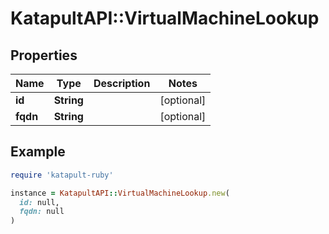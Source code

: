 # KatapultAPI::VirtualMachineLookup

## Properties

| Name | Type | Description | Notes |
| ---- | ---- | ----------- | ----- |
| **id** | **String** |  | [optional] |
| **fqdn** | **String** |  | [optional] |

## Example

```ruby
require 'katapult-ruby'

instance = KatapultAPI::VirtualMachineLookup.new(
  id: null,
  fqdn: null
)
```

